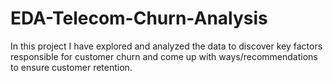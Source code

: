 # EDA-Telecom-Churn-Analysis
In this project I have explored and analyzed the data to discover key factors responsible for customer churn and come up with ways/recommendations to ensure customer retention.
